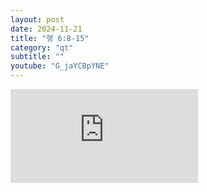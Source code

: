 ```yaml
---
layout: post
date: 2024-11-21
title: "행 6:8-15"
category: "qt"
subtitle: ""
youtube: "G_jaYCBpYNE"
---
```


<div class="youtube margin-large">
    <iframe src="https://www.youtube.com/embed/G_jaYCBpYNE" title="YouTube video player" frameborder="0" allow="accelerometer; autoplay; clipboard-write; encrypted-media; gyroscope; picture-in-picture; web-share" allowfullscreen></iframe>
</div>

